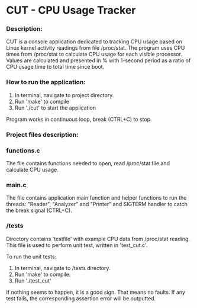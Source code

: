 # **CUT - CPU Usage Tracker**

### **Description:**

CUT is a console application dedicated to tracking CPU usage based on Linux kernel activity readings from file /proc/stat. The program uses CPU times from /proc/stat to calculate CPU usage for each visible processor. Values are calculated and presented in % with 1-second period as a ratio of CPU usage time to total time since boot. 

### **How to run the application:**

1. In terminal, navigate to project directory.
2. Run 'make' to compile
3. Run './cut' to start the application

Program works in continuous loop, break (CTRL+C) to stop.

### **Project files description:**

### functions.c

The file contains functions needed to open, read /proc/stat file and calculate CPU usage.

### main.c

The file contains application main function and helper functions to run the threads: "Reader", "Analyzer" and "Printer" and SIGTERM handler to catch the break signal (CTRL+C).

### /tests

Directory contains 'testfile' with example CPU data from /proc/stat reading. This file is used to perform unit test, written in 'test_cut.c'. 

To run the unit tests:

1. In terminal, navigate to /tests directory.
2. Run 'make' to compile.
3. Run './test_cut'

If nothing seems to happen, it is a good sign. That means no faults. If any test fails, the corresponding assertion error will be outputted.  